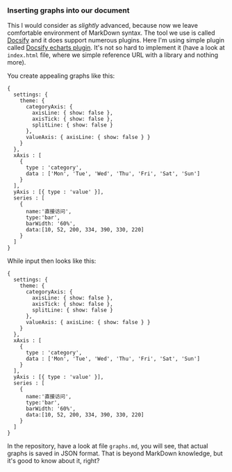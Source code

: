 ### Inserting graphs into our document

This I would consider as *slightly* advanced, because now we leave comfortable environment of MarkDown syntax. The tool we use is called [Docsify](https://docsify.js.org/#/) and it does support numerous plugins. Here I'm using simple plugin called [Docsify echarts plugin](https://github.com/xiguaxigua/docsify-echarts-plugin). It's not so hard to implement it (have a look at `index.html` file, where we simple reference URL with a library and nothing more).  

You create appealing graphs like this:    

```chart
{
  settings: {
    theme: {
      categoryAxis: {
        axisLine: { show: false },
        axisTick: { show: false },
        splitLine: { show: false }
      },
      valueAxis: { axisLine: { show: false } }
    }
  },
  xAxis : [
    {
      type : 'category',
      data : ['Mon', 'Tue', 'Wed', 'Thu', 'Fri', 'Sat', 'Sun']
    }
  ],
  yAxis : [{ type : 'value' }],
  series : [
    {
      name:'直接访问',
      type:'bar',
      barWidth: '60%',
      data:[10, 52, 200, 334, 390, 330, 220]
    }
  ]
}
```

While input then looks like this:  

```
{
  settings: {
    theme: {
      categoryAxis: {
        axisLine: { show: false },
        axisTick: { show: false },
        splitLine: { show: false }
      },
      valueAxis: { axisLine: { show: false } }
    }
  },
  xAxis : [
    {
      type : 'category',
      data : ['Mon', 'Tue', 'Wed', 'Thu', 'Fri', 'Sat', 'Sun']
    }
  ],
  yAxis : [{ type : 'value' }],
  series : [
    {
      name:'直接访问',
      type:'bar',
      barWidth: '60%',
      data:[10, 52, 200, 334, 390, 330, 220]
    }
  ]
}
```

In the repository, have a look at file `graphs.md`, you will see, that actual graphs is saved in JSON format. That is beyond MarkDown knowledge, but it's good to know about it, right?  
